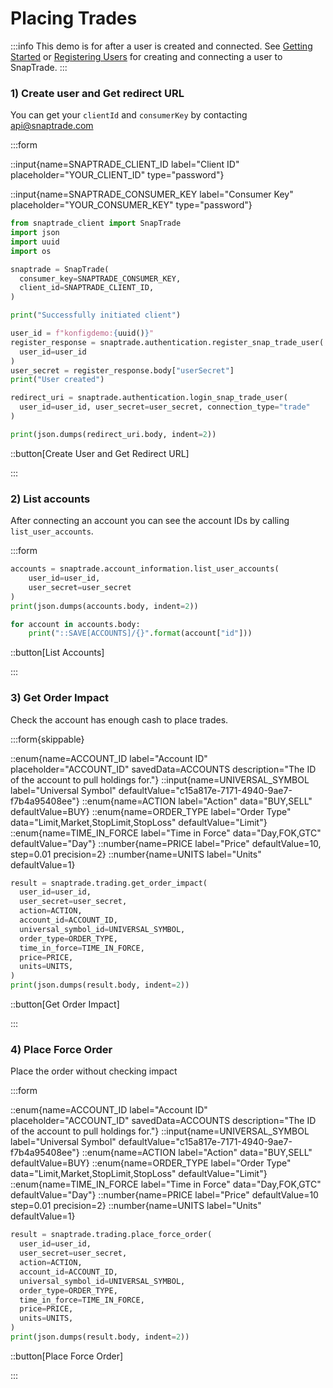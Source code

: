 # Placing Trades

:::info
This demo is for after a user is created and connected. See [Getting Started](/snaptrade/snaptrade-demos/getting-started) or
[Registering Users](/snaptrade/snaptrade-demos/registering-users) for creating and connecting a user to SnapTrade.
:::

### 1) Create user and Get redirect URL

You can get your `clientId` and `consumerKey` by contacting [api@snaptrade.com](mailto:api@snaptrade.com)

:::form

::input{name=SNAPTRADE_CLIENT_ID label="Client ID" placeholder="YOUR_CLIENT_ID" type="password"}

::input{name=SNAPTRADE_CONSUMER_KEY label="Consumer Key" placeholder="YOUR_CONSUMER_KEY" type="password"}

```python
from snaptrade_client import SnapTrade
import json
import uuid
import os

snaptrade = SnapTrade(
  consumer_key=SNAPTRADE_CONSUMER_KEY,
  client_id=SNAPTRADE_CLIENT_ID,
)

print("Successfully initiated client")

user_id = f"konfigdemo:{uuid()}"
register_response = snaptrade.authentication.register_snap_trade_user(
  user_id=user_id
)
user_secret = register_response.body["userSecret"]
print("User created")

redirect_uri = snaptrade.authentication.login_snap_trade_user(
  user_id=user_id, user_secret=user_secret, connection_type="trade"
)

print(json.dumps(redirect_uri.body, indent=2))
```

::button[Create User and Get Redirect URL]

:::

### 2) List accounts

After connecting an account you can see the account IDs by calling `list_user_accounts`.

:::form

```python
accounts = snaptrade.account_information.list_user_accounts(
    user_id=user_id,
    user_secret=user_secret
)
print(json.dumps(accounts.body, indent=2))

for account in accounts.body:
    print("::SAVE[ACCOUNTS]/{}".format(account["id"]))
```

::button[List Accounts]

:::

### 3) Get Order Impact

Check the account has enough cash to place trades.

:::form{skippable}

::enum{name=ACCOUNT_ID label="Account ID" placeholder="ACCOUNT_ID" savedData=ACCOUNTS description="The ID of the account to pull holdings for."}
::input{name=UNIVERSAL_SYMBOL label="Universal Symbol" defaultValue="c15a817e-7171-4940-9ae7-f7b4a95408ee"}
::enum{name=ACTION label="Action" data="BUY,SELL" defaultValue=BUY}
::enum{name=ORDER_TYPE label="Order Type" data="Limit,Market,StopLimit,StopLoss" defaultValue="Limit"}
::enum{name=TIME_IN_FORCE label="Time in Force" data="Day,FOK,GTC" defaultValue="Day"}
::number{name=PRICE label="Price" defaultValue=10, step=0.01 precision=2}
::number{name=UNITS label="Units" defaultValue=1}

```python
result = snaptrade.trading.get_order_impact(
  user_id=user_id,
  user_secret=user_secret,
  action=ACTION,
  account_id=ACCOUNT_ID,
  universal_symbol_id=UNIVERSAL_SYMBOL,
  order_type=ORDER_TYPE,
  time_in_force=TIME_IN_FORCE,
  price=PRICE,
  units=UNITS,
)
print(json.dumps(result.body, indent=2))
```

::button[Get Order Impact]

:::

### 4) Place Force Order

Place the order without checking impact

:::form

::enum{name=ACCOUNT_ID label="Account ID" placeholder="ACCOUNT_ID" savedData=ACCOUNTS description="The ID of the account to pull holdings for."}
::input{name=UNIVERSAL_SYMBOL label="Universal Symbol" defaultValue="c15a817e-7171-4940-9ae7-f7b4a95408ee"}
::enum{name=ACTION label="Action" data="BUY,SELL" defaultValue=BUY}
::enum{name=ORDER_TYPE label="Order Type" data="Limit,Market,StopLimit,StopLoss" defaultValue="Limit"}
::enum{name=TIME_IN_FORCE label="Time in Force" data="Day,FOK,GTC" defaultValue="Day"}
::number{name=PRICE label="Price" defaultValue=10 step=0.01 precision=2}
::number{name=UNITS label="Units" defaultValue=1}

```python
result = snaptrade.trading.place_force_order(
  user_id=user_id,
  user_secret=user_secret,
  action=ACTION,
  account_id=ACCOUNT_ID,
  universal_symbol_id=UNIVERSAL_SYMBOL,
  order_type=ORDER_TYPE,
  time_in_force=TIME_IN_FORCE,
  price=PRICE,
  units=UNITS,
)
print(json.dumps(result.body, indent=2))
```

::button[Place Force Order]

:::
